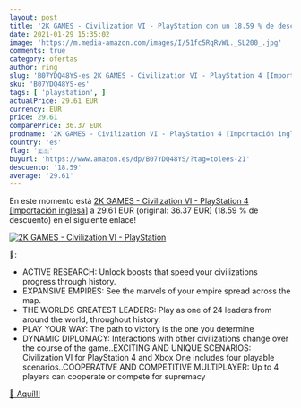 ```yaml
---
layout: post
title: '2K GAMES - Civilization VI - PlayStation con un 18.59 % de descuento'
date: 2021-01-29 15:35:02
image: 'https://m.media-amazon.com/images/I/51fc5RqRvWL._SL200_.jpg'
comments: true
category: ofertas
author: ring
slug: 'B07YDQ48YS-es 2K GAMES - Civilization VI - PlayStation 4 [Importación...'
sku: 'B07YDQ48YS-es'
tags: [ 'playstation', ]
actualPrice: 29.61 EUR
currency: EUR
price: 29.61
comparePrice: 36.37 EUR
prodname: '2K GAMES - Civilization VI - PlayStation 4 [Importación inglesa]'
country: 'es'
flag: '🇪🇸'
buyurl: 'https://www.amazon.es/dp/B07YDQ48YS/?tag=tolees-21'
descuento: '18.59'
average: '29.61'
---
```


En este momento está [2K GAMES - Civilization VI - PlayStation 4 [Importación inglesa]](https://www.amazon.es/dp/B07YDQ48YS/?tag=tolees-21) a 29.61 EUR (original: 36.37 EUR) (18.59 %  de descuento) en el siguiente enlace!

[![2K GAMES - Civilization VI - PlayStation](https://m.media-amazon.com/images/I/51fc5RqRvWL._SL200_.jpg)](https://www.amazon.es/dp/B07YDQ48YS/?tag=tolees-21)

🔎:

- ACTIVE RESEARCH: Unlock boosts that speed your civilizations progress through history.
- EXPANSIVE EMPIRES: See the marvels of your empire spread across the map.
- THE WORLDS GREATEST LEADERS: Play as one of 24 leaders from around the world, throughout history.
- PLAY YOUR WAY: The path to victory is the one you determine
- DYNAMIC DIPLOMACY: Interactions with other civilizations change over the course of the game..EXCITING AND UNIQUE SCENARIOS: Civilization VI for PlayStation 4 and Xbox One includes four playable scenarios..COOPERATIVE AND COMPETITIVE MULTIPLAYER: Up to 4 players can cooperate or compete for supremacy

[🛒 Aquí!!!](https://www.amazon.es/dp/B07YDQ48YS/?tag=tolees-21)
